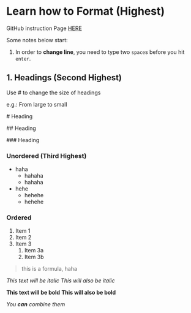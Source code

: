 # Learn how to Format (Highest)
GitHub instruction Page [HERE](https://help.github.com/articles/basic-writing-and-formatting-syntax/)

Some notes below start:  
1. In order to __change line__, you need to type two `space`s before you hit `enter`.  

## 1. Headings (Second Highest)

Use # to change the size of headings

e.g.: From large to small

\# Heading

\## Heading

\### Heading

### Unordered (Third Highest)
* haha  
  * hahaha  
  * hahaha
* hehe
  * hehehe
  * hehehe

### Ordered
1. Item 1
1. Item 2
1. Item 3
   1. Item 3a
   1. Item 3b


> this is a formula, haha

*This text will be italic*
_This will also be italic_

**This text will be bold**
__This will also be bold__

_You **can** combine them_



